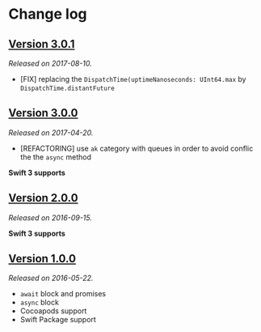 # Change log

## [Version 3.0.1](https://github.com/yannickl/AwaitKit/releases/tag/3.0.1)
*Released on 2017-08-10.*

- [FIX] replacing the `DispatchTime(uptimeNanoseconds: UInt64.max` by `DispatchTime.distantFuture`

## [Version 3.0.0](https://github.com/yannickl/AwaitKit/releases/tag/3.0.0)
*Released on 2017-04-20.*

- [REFACTORING] use `ak` category with queues in order to avoid conflic the the `async` method

**Swift 3 supports**

## [Version 2.0.0](https://github.com/yannickl/AwaitKit/releases/tag/2.0.0)
*Released on 2016-09-15.*

**Swift 3 supports**

## [Version 1.0.0](https://github.com/yannickl/AwaitKit/releases/tag/1.0.0)
*Released on 2016-05-22.*

- `await` block and promises
- `async` block
- Cocoapods support
- Swift Package support
